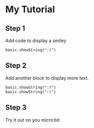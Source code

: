 # My Tutorial

## Step 1

Add code to display a smiley

```blocks
basic.showString(":)")
```

## Step 2

Add another block to display more text.

```blocks
basic.showString(":)")
basic.showString(":(")
```

## Step 3

Try it out on you micro:bit

<script src="https://makecode.com/gh-pages-embed.js"></script><script>makeCodeRender("{{ site.makecode.home_url }}", "{{ site.github.owner_name }}/{{ site.github.repository_name }}");</script>
